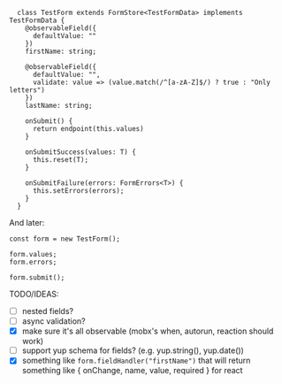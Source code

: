 ```
  class TestForm extends FormStore<TestFormData> implements TestFormData {
    @observableField({
      defaultValue: ""
    })
    firstName: string;

    @observableField({
      defaultValue: "",
      validate: value => (value.match(/^[a-zA-Z]$/) ? true : "Only letters")
    })
    lastName: string;

    onSubmit() {
      return endpoint(this.values)
    }

    onSubmitSuccess(values: T) {
      this.reset(T);
    }

    onSubmitFailure(errors: FormErrors<T>) {
      this.setErrors(errors);
    }
  }
```


And later:

```
const form = new TestForm();

form.values;
form.errors;

form.submit();
```

TODO/IDEAS:

- [ ] nested fields?
- [ ] async validation?
- [x] make sure it's all observable (mobx's when, autorun, reaction should work)
- [ ] support yup schema for fields? (e.g. yup.string(), yup.date())
- [x] something like `form.fieldHandler("firstName")` that will return something like
{ onChange, name, value, required } for react
